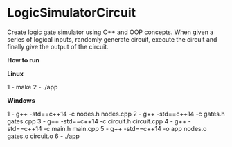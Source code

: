 # LogicSimulatorCircuit
Create logic gate simulator using C++ and OOP concepts. 
When given a series of logical inputs, randomly generate circuit, execute the circuit and finally give the output of the circuit.


**How to run**

**Linux**

1 - make
2 - ./app


**Windows**

1 - g++ -std==c++14 -c nodes.h nodes.cpp
2 - g++ -std==c++14 -c gates.h gates.cpp
3 - g++ -std==c++14 -c circuit.h circuit.cpp
4 - g++ -std==c++14 -c main.h main.cpp
5 - g++ -std==c++14 -o app nodes.o gates.o circuit.o
6 - ./app
